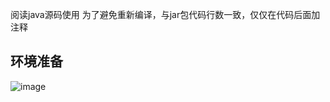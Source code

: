 阅读java源码使用
为了避免重新编译，与jar包代码行数一致，仅仅在代码后面加注释
## 环境准备
![image](https://cdn.staticaly.com/gh/pxpy/img@master/image.96usvvpo8t4.webp)
